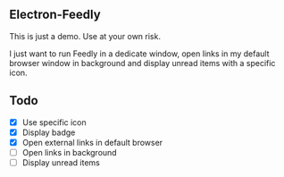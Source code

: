 Electron-Feedly
---------------

This is just a demo. Use at your own risk.

I just want to run Feedly in a dedicate window, open links in my default browser window in background and display unread items with a specific icon.

## Todo

- [X] Use specific icon
- [X] Display badge
- [X] Open external links in default browser
- [ ] Open links in background
- [ ] Display unread items
